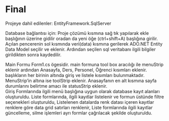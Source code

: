 # Final
Projeye dahil edilenler:
EntityFramework.SqlServer

Database bağlantısı için:
Proje çözümü kısmına sağ tık yapılarak ekle başlığının üzerine gidilir oradan da yeni öğe (ctrl+shift+A) başlığına girilir. Açılan pencerenin sol kısmında veri(data) kısmına gerilerek ADO.NET Entity Data Model seçilir ve eklenir. Ardından seçilen sql veritabanı ilgili bilgiler girildikten sonra kaydedilir.

Main Formu Form1.cs ögesidir. main formuna tool box aracılığı ile menuStrip eklenir ardından Anasayfa, Ders, Personel, Öğrenci kısımları eklenir. başlıkların her birinin altında giriş ve listele kısımları bulunmaktadır. MenuStrip’in altına ise toolStrip eklenir. Anasayfanın en alt kısmına sayfa durumlarını belirtme amacı ile statusStrip eklenir.  
Giriş Formlarında ilgili menü başlığına uygun olarak database kayıt alanları oluşturuldu.
Liste formlarında, ilgili kayıtlar listelenir ve formun üstünde filtre seçenekleri oluşturuldu,
Listelenen datalarda renk datası içeren kayıtlar renklere göre data grid satırları renklenir,
Liste formlarında ilgili kayıtlar güncelleme, silme işlemleri ayrı formlar çağrılacak şekilde oluşturuldu.